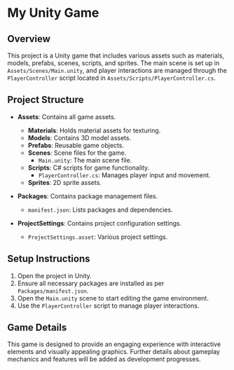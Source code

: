 # My Unity Game

## Overview
This project is a Unity game that includes various assets such as materials, models, prefabs, scenes, scripts, and sprites. The main scene is set up in `Assets/Scenes/Main.unity`, and player interactions are managed through the `PlayerController` script located in `Assets/Scripts/PlayerController.cs`.

## Project Structure
- **Assets**: Contains all game assets.
  - **Materials**: Holds material assets for texturing.
  - **Models**: Contains 3D model assets.
  - **Prefabs**: Reusable game objects.
  - **Scenes**: Scene files for the game.
    - `Main.unity`: The main scene file.
  - **Scripts**: C# scripts for game functionality.
    - `PlayerController.cs`: Manages player input and movement.
  - **Sprites**: 2D sprite assets.

- **Packages**: Contains package management files.
  - `manifest.json`: Lists packages and dependencies.

- **ProjectSettings**: Contains project configuration settings.
  - `ProjectSettings.asset`: Various project settings.

## Setup Instructions
1. Open the project in Unity.
2. Ensure all necessary packages are installed as per `Packages/manifest.json`.
3. Open the `Main.unity` scene to start editing the game environment.
4. Use the `PlayerController` script to manage player interactions.

## Game Details
This game is designed to provide an engaging experience with interactive elements and visually appealing graphics. Further details about gameplay mechanics and features will be added as development progresses.